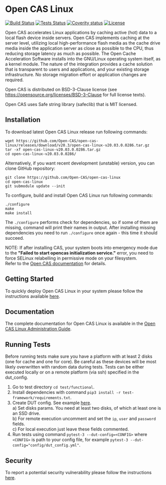 # Open CAS Linux

[![Build Status](https://open-cas-logs.s3.us-east-2.amazonaws.com/master-status/ocl/build/curr-badge.svg)](https://open-cas-logs.s3.us-east-2.amazonaws.com/master-status/ocl/build/build.html)
[![Tests Status](https://open-cas-logs.s3.us-east-2.amazonaws.com/master-status/ocl/tests/curr-badge.svg)](https://open-cas-logs.s3.us-east-2.amazonaws.com/master-status/ocl/tests/tests.html)
[![Coverity status](https://scan.coverity.com/projects/19084/badge.svg)](https://scan.coverity.com/projects/open-cas-open-cas-linux)
[![License](https://open-cas-logs.s3.us-east-2.amazonaws.com/master-status/license-badge.svg)](LICENSE)

Open CAS  accelerates Linux applications by caching active (hot) data to
a local flash device inside servers. Open CAS implements caching at the
server level, utilizing local high-performance flash media as the cache drive
media inside the application server as close as possible to the CPU, thus
reducing storage latency as much as possible.
The Open Cache Acceleration Software installs into the GNU/Linux operating
system itself, as a kernel module. The nature of the integration provides a
cache solution that is transparent to users and  applications, and your
existing storage infrastructure. No storage migration effort or application
changes are required.

Open CAS is distributed on BSD-3-Clause license (see
https://opensource.org/licenses/BSD-3-Clause for full license texts).

Open CAS uses Safe string library (safeclib) that is MIT licensed.

## Installation

To download latest Open CAS Linux release run following commands:

```
wget https://github.com/Open-CAS/open-cas-linux/releases/download/v20.3/open-cas-linux-v20.03.0.0286.tar.gz
tar -xf open-cas-linux-v20.03.0.0286.tar.gz
cd open-cas-linux-v20.03.0.0286/
```

Alternatively, if you want recent development (unstable) version, you can clone GitHub repository:

```
git clone https://github.com/Open-CAS/open-cas-linux
cd open-cas-linux
git submodule update --init
```

To configure, build and install Open CAS Linux run following commands:

```
./configure
make
make install
```

The `./configure` performs check for dependencies, so if some of them are missing,
command will print their names in output. After installing missing dependencies
you need to run `./configure` once again - this time it should succeed.

NOTE: If after installing CAS, your system boots into emergency mode due to the
**"Failed to start opencas initialization service."** error, you need to force SELinux
relabelling in permissive mode on your filesystem.\
Refer to the [Open CAS documentation](https://open-cas.github.io/guide_running.html#rebooting-power-cycling-and-open-cas-linux-autostart) for details.

## Getting Started

To quickly deploy Open CAS Linux in your system please follow the instructions
available [here](https://open-cas.github.io/getting_started_open_cas_linux.html).

## Documentation

The complete documentation for Open CAS Linux is available in the
[Open CAS Linux Administration Guide](https://open-cas.github.io/guide_introduction.html).

## Running Tests

Before running tests make sure you have a platform with at least 2 disks (one for cache and one for core). Be careful as these devices will be most likely overwritten with random data during tests. Tests can be either executed locally or on a remote platform (via ssh) specified in the dut_config.

1. Go to test directory `cd test/functional`.
1. Install dependencies with command `pip3 install -r test-framework/requirements.txt`.
1. Create DUT config. See example [here](test/functional/config/example_dut_config.yml).  
    a) Set disks params. You need at least two disks, of which at least one is an SSD drive.  
    b) For remote execution uncomment and set the `ip`, `user` and `password` fields.  
    c) For local execution just leave these fields commented.
1. Run tests using command `pytest-3 --dut-config=<CONFIG>` where `<CONFIG>` is path to your config file, for example `pytest-3 --dut-config="config/dut_config.yml"`.

## Security

To report a potential security vulnerability please follow the instructions
[here](https://open-cas.github.io/contributing.html#reporting-a-potential-security-vulnerability).
